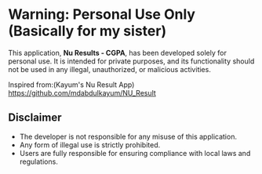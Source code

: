 
# Warning: Personal Use Only (Basically for my sister)

This application, **Nu Results - CGPA**, has been developed solely for personal use. It is intended for private purposes, and its functionality should not be used in any illegal, unauthorized, or malicious activities.

Inspired from:(Kayum's Nu Result App)
https://github.com/mdabdulkayum/NU_Result

## Disclaimer

- The developer is not responsible for any misuse of this application.
- Any form of illegal use is strictly prohibited.
- Users are fully responsible for ensuring compliance with local laws and regulations.
